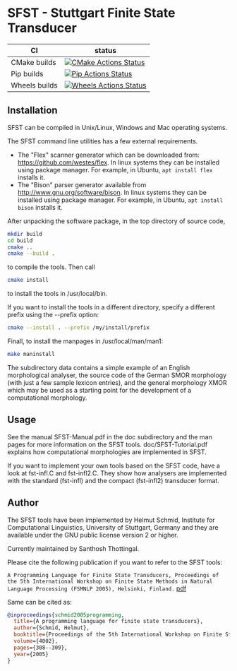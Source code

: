 
# SFST - Stuttgart Finite State Transducer


|      CI              | status |
|----------------------|--------|
| CMake builds           | [![CMake Actions Status][actions-cmake-badge]][actions-cmake-link] |
| Pip builds           | [![Pip Actions Status][actions-pip-badge]][actions-pip-link] |
| Wheels builds           | [![Wheels Actions Status][actions-wheels-badge]][actions-wheels-link] |

[actions-cmake-link]:        https://github.com/santhoshtr/sfst/actions?query=workflow%3A%22CMake
[actions-pip-link]:        https://github.com/santhoshtr/sfst/actions?query=workflow%3A%22Pip
[actions-wheels-link]:        https://github.com/santhoshtr/sfst/actions?query=workflow%3A%22Wheels
[actions-cmake-badge]:       https://github.com/santhoshtr/sfst/workflows/CMake/badge.svg
[actions-pip-badge]:       https://github.com/santhoshtr/sfst/workflows/Pip/badge.svg
[actions-wheels-badge]:       https://github.com/santhoshtr/sfst/workflows/Wheels/badge.svg

## Installation

SFST can be compiled in Unix/Linux, Windows and Mac operating systems.

The SFST command line utilities has a few external requirements.

* The "Flex" scanner generator which can be downloaded from: <https://github.com/westes/flex>. In linux systems they can be installed using package manager. For example, in Ubuntu, `apt install flex` installs it.
* The "Bison" parser generator available from <http://www.gnu.org/software/bison>. In linux systems they can be installed using package manager. For example, in Ubuntu, `apt install bison` installs it.

After unpacking the software package, in the top directory of source code,

```bash
mkdir build
cd build
cmake ..
cmake --build .
```

to compile the tools. Then call

```bash
cmake install
```

to install the tools in /usr/local/bin.

If you want to install the tools in a different directory, specify a different prefix using the --prefix option:

```bash
cmake --install . --prefix /my/install/prefix
```

Finall, to install the manpages in /usr/local/man/man1:

```bash
make maninstall
```

The subdirectory data contains a simple example of an English
morphological analyser, the source code of the German SMOR morphology
(with just a few sample lexicon entries), and the general morphology
XMOR which may be used as a starting point for the development of a
computational morphology.

## Usage

See the manual SFST-Manual.pdf in the doc subdirectory and the man
pages for more information on the SFST tools. doc/SFST-Tutorial.pdf
explains how computational morphologies are implemented in SFST.

If you want to implement your own tools based on the SFST code, have a
look at fst-infl.C and fst-infl2.C. They show how analysers are
implemented with the standard (fst-infl) and the compact (fst-infl2)
transducer format.

## Author

The SFST tools have been implemented by Helmut Schmid, Institute for
Computational Linguistics, University of Stuttgart, Germany and they
are available under the GNU public license version 2 or higher.

Currently maintained by Santhosh Thottingal.

Please cite the following publication if you want to refer to the SFST tools:

`A Programming Language for Finite State Transducers, Proceedings of the 5th International Workshop on Finite State Methods in Natural Language Processing (FSMNLP 2005), Helsinki, Finland.` [pdf](https://www.cis.uni-muenchen.de/~schmid/papers/SFST-PL.pdf)

Same can be cited as:

```bibtex
@inproceedings{schmid2005programming,
  title={A programming language for finite state transducers},
  author={Schmid, Helmut},
  booktitle={Proceedings of the 5th International Workshop on Finite State Methods in Natural Language Processing (FSMNLP)},
  volume={4002},
  pages={308--309},
  year={2005}
}
```
